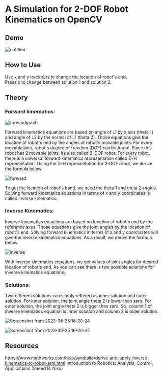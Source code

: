 
# A Simulation for 2-DOF Robot Kinematics on OpenCV

## Demo

![untitled](https://github.com/Albaryan/opencv_kinematics/assets/104989834/7a6a0f93-d2b2-4e76-beca-e36d5d483c59)

## How to Use

Use x and y trackbars to change the location of robot's end.\
Press c to change between solution 1 and solution 2.

## Theory

### Forward kinematics:

![forwardgraph](https://github.com/Albaryan/opencv_kinematics/assets/104989834/e1b0b9e9-11c1-4016-b410-d87c598e76de)

Forward kinematics equations are based on angle of L1 by x axis (theta 1) and angle of L2 by the normal of L1 (theta 2). Those equations give the location of robot's end by the angles of robot's movable joints. For every movable joint, robot's degree of freedom (DOF) can be found. Since this robot has 2 movable joints, its also called 2-DOF robot. For every robot, there is a universal forward kinematics representation called D-H representation. Using the D-H representation for 2-DOF robot, we derive the formula below.

![forward](https://github.com/Albaryan/opencv_kinematics/assets/104989834/f2fb96e5-8225-4e98-a93b-54fb6218136e)

To get the location of robot's hand, we need the theta 1 and theta 2 angles. Solving forward kinematics equations in terms of x and y coordinates is called inverse kinematics.

### Inverse Kinematics:

Inverse kinematics equations are based on location of robot's end by the referance axes. Those equations give the joint angles by the location of robot's end. Solving forward kinematics in terms of x and y coordinates will give the inverse kinematics equations. As a result, we derive the formula below. 


![inverse](https://github.com/Albaryan/opencv_kinematics/assets/104989834/68322e7f-1f20-4781-bb8e-221e95d0c3ca)

With inverse kinematics equations, we get values of joint angles for desired location of robot's end. As you can see there is two possible solutions for inverse kinematics equations.

### Solutions:

Two different solutions can simply reffered as inner solution and outer solution. For inner solution, the joint angle theta 2 is lower than zero. For outer solution, the joint angle theta 2 is bigger than zero. So, column 1 of inverse kinematics equation is inner solution and column 2 is outer solution.

![Screenshot from 2023-06-25 16-20-24](https://github.com/Albaryan/opencv_kinematics/assets/104989834/cbe4af48-3119-4abd-b151-572c88347e08)

![Screenshot from 2023-06-25 16-20-32](https://github.com/Albaryan/opencv_kinematics/assets/104989834/f44d3499-5d92-436a-969c-ac786090bf06)

## Resources

https://www.mathworks.com/help/symbolic/derive-and-apply-inverse-kinematics-to-robot-arm.html
Introduction to Robotics: Analysis, Control, Applications (Saeed B. Niku)



